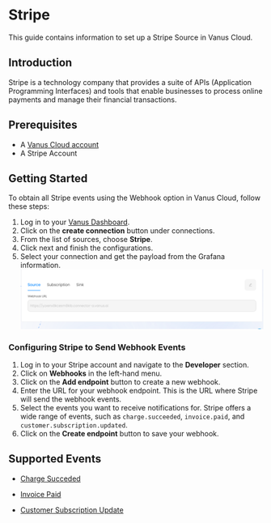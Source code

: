 # Stripe

This guide contains information to set up a Stripe Source in Vanus Cloud.

## Introduction

Stripe is a technology company that provides a suite of APIs (Application Programming Interfaces) and tools that enable businesses to process online payments and manage their financial transactions.

## Prerequisites

- A [Vanus Cloud account](https://cloud.vanus.ai)
- A Stripe Account

## Getting Started

To obtain all Stripe events using the Webhook option in Vanus Cloud, follow these steps:

1. Log in to your [Vanus Dashboard](https://cloud.vanus.ai/dashboard).
2. Click on the **create connection** button under connections.
3. From the list of sources, choose **Stripe**.
4. Click next and finish the configurations.
5. Select your connection and get the payload from the Grafana information.
   ![](images/stripe.png)

### Configuring Stripe to Send Webhook Events

1. Log in to your Stripe account and navigate to the **Developer** section.
2. Click on **Webhooks** in the left-hand menu.
3. Click on the **Add endpoint** button to create a new webhook.
4. Enter the URL for your webhook endpoint. This is the URL where Stripe will send the webhook events.
5. Select the events you want to receive notifications for. Stripe offers a wide range of events, such as `charge.succeeded`, `invoice.paid`, and `customer.subscription.updated`.
6. Click on the **Create endpoint** button to save your webhook.

## Supported Events

- [Charge Succeded](events.md#charge-succeded)

- [Invoice Paid](events.md#invoice-paid)

- [Customer Subscription Update](events.md#customer-subscription-updated)
